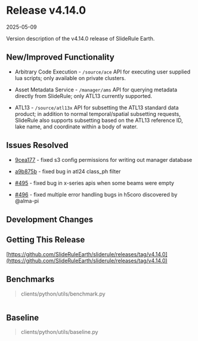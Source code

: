 # Release v4.14.0

2025-05-09

Version description of the v4.14.0 release of SlideRule Earth.

## New/Improved Functionality

* Arbitrary Code Execution - `/source/ace` API for executing user supplied lua scripts; only available on private clusters.

* Asset Metadata Service - `/manager/ams` API for querying metadata directly from SlideRule; only ATL13 currently supported.

* ATL13 - `/source/atl13x` API for subsetting the ATL13 standard data product; in addition to normal temporal/spatial subsetting requests, SlideRule also supports subsetting based on the ATL13 reference ID, lake name, and coordinate within a body of water.

## Issues Resolved

* [9cea177](https://github.com/SlideRuleEarth/sliderule/commit/9cea1774194880b177a7d5781b0c24f316777007) - fixed s3 config permissions for writing out manager database

* [a9b875b](https://github.com/SlideRuleEarth/sliderule/commit/a9b875bc09d4ceb45ba4dc77de7271203a7f546f) - fixed bug in atl24 class_ph filter

* [#495](https://github.com/SlideRuleEarth/sliderule/issues/495) - fixed bug in x-series apis when some beams were empty

* [#496](https://github.com/SlideRuleEarth/sliderule/issues/496) - fixed multiple error handling bugs in h5coro discovered by @alma-pi

## Development Changes

## Getting This Release

[https://github.com/SlideRuleEarth/sliderule/releases/tag/v4.14.0](https://github.com/SlideRuleEarth/sliderule/releases/tag/v4.14.0)

## Benchmarks
> clients/python/utils/benchmark.py
```
```

## Baseline
> clients/python/utils/baseline.py
```
```